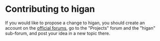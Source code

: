 Contributing to higan
=====================

If you would like to propose a change to higan,
you should create an account on the [official forums][f],
go to the "Projects" forum and the "higan" sub-forum,
and post your idea in a new topic there.

[f]: https://board.byuu.org/
